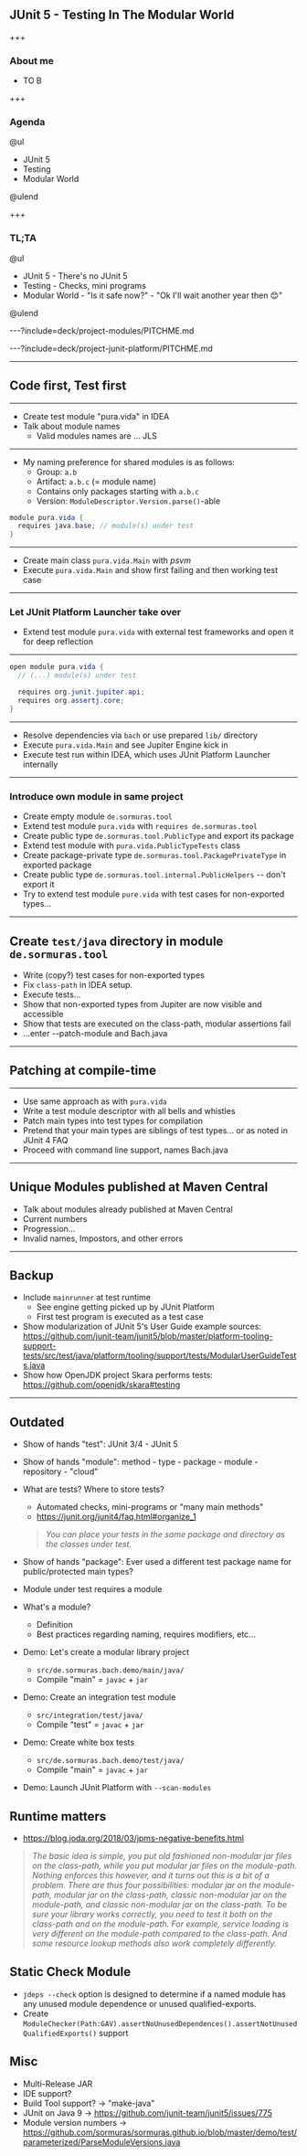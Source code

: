 ## JUnit 5 - Testing In The Modular World

+++

### About me

- TO B

+++

### Agenda

@ul

- JUnit 5
- Testing
- Modular World

@ulend

+++

### TL;TA

@ul

- JUnit 5 - There's no JUnit 5
- Testing - Checks, mini programs
- Modular World - "Is it safe now?" - "Ok I'll wait another year then 😊"

@ulend

---?include=deck/project-modules/PITCHME.md

---?include=deck/project-junit-platform/PITCHME.md

---

## Code first, Test first

---

- Create test module "pura.vida" in IDEA
- Talk about module names
  - Valid modules names are ... JLS

---

- My naming preference for shared modules is as follows: 
  - Group: `a.b`
  - Artifact: `a.b.c` (= module name)
  - Contains only packages starting with `a.b.c`
  - Version: `ModuleDescriptor.Version.parse()`-able

```java
module pura.vida {
  requires java.base; // module(s) under test
}
```

---

- Create main class `pura.vida.Main` with _psvm_
- Execute `pura.vida.Main` and show first failing and then working test case

---

### Let JUnit Platform Launcher take over
- Extend test module `pura.vida` with external test frameworks and open it for deep reflection

---

```java
open module pura.vida {
  // (...) module(s) under test

  requires org.junit.jupiter.api;
  requires org.assertj.core;
}
```

---

- Resolve dependencies via `bach` or use prepared `lib/` directory
- Execute `pura.vida.Main` and see Jupiter Engine kick in
- Execute test run within IDEA, which uses JUnit Platform Launcher internally

---

### Introduce own module in same project

- Create empty module `de.sormuras.tool`
- Extend test module `pura.vida` with `requires de.sormuras.tool`
- Create public type `de.sormuras.tool.PublicType` and export its package
- Extend test module with `pura.vida.PublicTypeTests` class
- Create package-private type `de.sormuras.tool.PackagePrivateType` in exported package
- Create public type `de.sormuras.tool.internal.PublicHelpers` -- don't export it
- Try to extend test module `pure.vida` with test cases for non-exported types...

---

## Create `test/java` directory in module `de.sormuras.tool`

- Write (copy?) test cases for non-exported types
- Fix `class-path` in IDEA setup.
- Execute tests...
- Show that non-exported types from Jupiter are now visible and accessible
- Show that tests are executed on the class-path, modular assertions fail
- ...enter --patch-module and Bach.java

---

## Patching at compile-time

---

- Use same approach as with `pura.vida`
- Write a test module descriptor with all bells and whistles
- Patch main types into test types for compilation
- Pretend that your main types are siblings of test types... or as noted in JUnit 4 FAQ
- Proceed with command line support, names Bach.java

---

## Unique Modules published at Maven Central

- Talk about modules already published at Maven Central
- Current numbers
- Progression...
- Invalid names, Impostors, and other errors

---

## Backup

- Include `mainrunner` at test runtime
  - See engine getting picked up by JUnit Platform
  - First test program is executed as a test case
- Show modularization of JUnit 5's User Guide example sources: https://github.com/junit-team/junit5/blob/master/platform-tooling-support-tests/src/test/java/platform/tooling/support/tests/ModularUserGuideTests.java
- Show how OpenJDK project Skara performs tests: https://github.com/openjdk/skara#testing

---

## Outdated

- Show of hands "test": JUnit 3/4 - JUnit 5
- Show of hands "module": method - type - package - module - repository - "cloud"
- What are tests? Where to store tests?
  - Automated checks, mini-programs or "many main methods"
  - https://junit.org/junit4/faq.html#organize_1
  > _You can place your tests in the same package and directory as the classes under test._

- Show of hands "package": Ever used a different test package name for public/protected main types?
- Module under test requires a module
- What's a module?
  - Definition
  - Best practices regarding naming, requires modifiers, etc...
- Demo: Let's create a modular library project
  - `src/de.sormuras.bach.demo/main/java/`
  - Compile "main" = `javac` + `jar`
- Demo: Create an integration test module
  - `src/integration/test/java/`
  - Compile "test" = `javac` + `jar`
- Demo: Create white box tests
  - `src/de.sormuras.bach.demo/test/java/`
  - Compile "main" = `javac` + `jar`
- Demo: Launch JUnit Platform with `--scan-modules`

## Runtime matters

- https://blog.joda.org/2018/03/jpms-negative-benefits.html
> _The basic idea is simple, you put old fashioned non-modular jar files on the class-path, while you put modular jar files on the module-path. Nothing enforces this however, and it turns out this is a bit of a problem. There are thus four possibilities: modular jar on the module-path, modular jar on the class-path, classic non-modular jar on the module-path, and classic non-modular jar on the class-path._
> _To be sure your library works correctly, you need to test it both on the class-path and on the module-path. For example, service loading is very different on the module-path compared to the class-path. And some resource lookup methods also work completely differently._

## Static Check Module
- `jdeps --check` option is designed to determine if a named module has any unused module dependence or unused qualified-exports.
- Create `ModuleChecker(Path:GAV).assertNoUnusedDependences().assertNotUnusedQualifiedExports()` support

## Misc
- Multi-Release JAR
- IDE support?
- Build Tool support? -> "make-java"
- JUnit on Java 9 -> https://github.com/junit-team/junit5/issues/775
- Module version numbers -> https://github.com/sormuras/sormuras.github.io/blob/master/demo/test/parameterized/ParseModuleVersions.java

